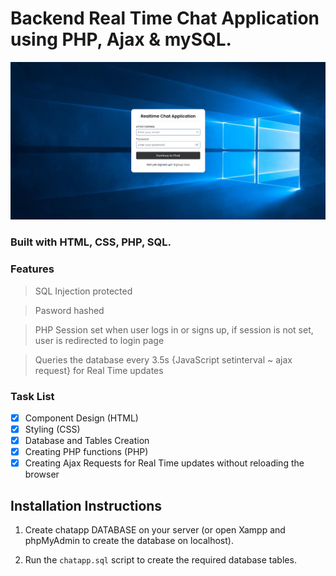 # Backend Real Time Chat Application using PHP, Ajax & mySQL.

<img src="img/Capture.PNG" width="auto" title="Backend PHP Login & Registration Application"/>

### Built with HTML, CSS, PHP, SQL.

### Features

> SQL Injection protected

> Pasword hashed

> PHP Session set when user logs in or signs up, if session is not set, user is redirected to login page

> Queries the database every 3.5s {JavaScript setinterval ~ ajax request} for Real Time updates

### Task List

- [x] Component Design (HTML)
- [x] Styling (CSS)
- [x] Database and Tables Creation
- [x] Creating PHP functions (PHP)
- [x] Creating Ajax Requests for Real Time updates without reloading the browser

## Installation Instructions

1. Create chatapp DATABASE on your server (or open Xampp and phpMyAdmin to create the database on localhost).

2. Run the `chatapp.sql` script to create the required database tables.
